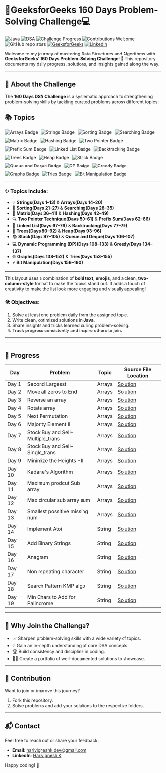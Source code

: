 # 🚀GeeksforGeeks 160 Days Problem-Solving Challenge💻  

![Java](https://img.shields.io/badge/Language-Java-orange)  ![DSA](https://img.shields.io/badge/Topic-Data%20Structures%20%26%20Algorithms-blue)  ![Challenge Progress](https://img.shields.io/badge/Progress-6%25-brightgreen)  ![Contributions Welcome](https://img.shields.io/badge/Contributions-Welcome-yellowgreen)  ![GitHub repo stars](https://img.shields.io/github/stars/Harivignesh-33/GFG-160?style=social)
[![GeeksforGeeks](https://img.shields.io/badge/GeeksforGeeks-Profile-blue)](https://www.geeksforgeeks.org/user/harivigne0ic2/)  [![LinkedIn](https://img.shields.io/badge/LinkedIn-YourProfile-blue)](https://linkedin.com/in/-hari-k)
 

Welcome to my journey of mastering Data Structures and Algorithms with **GeeksforGeeks' 160 Days Problem-Solving Challenge**! 🌟 This repository documents my daily progress, solutions, and insights gained along the way.

---

## 📖 About the Challenge  

The **160 Days DSA Challenge** is a systematic approach to strengthening problem-solving skills by tackling curated problems across different topics:

## 📚 Topics

<div style="display: flex; flex-wrap: wrap; gap: 10px;">
  <img src="https://img.shields.io/badge/-Arrays-ff6347" alt="Arrays Badge"/>
  <img src="https://img.shields.io/badge/-Strings-1e90ff" alt="Strings Badge"/>
  <img src="https://img.shields.io/badge/-Sorting-32cd32" alt="Sorting Badge"/>
  <img src="https://img.shields.io/badge/-Searching-ff1493" alt="Searching Badge"/>
  <img src="https://img.shields.io/badge/-Matrix-ffd700" alt="Matrix Badge"/>
  <img src="https://img.shields.io/badge/-Hashing-8a2be2" alt="Hashing Badge"/>
  <img src="https://img.shields.io/badge/-Two%20Pointer%20Technique-da70d6" alt="Two Pointer Badge"/>
  <img src="https://img.shields.io/badge/-Prefix%20Sum-ff8c00" alt="Prefix Sum Badge"/>
  <img src="https://img.shields.io/badge/-Linked%20List-20b2aa" alt="Linked List Badge"/>
  <img src="https://img.shields.io/badge/-Backtracking-ff4500" alt="Backtracking Badge"/>
  <img src="https://img.shields.io/badge/-Trees-2e8b57" alt="Trees Badge"/>
  <img src="https://img.shields.io/badge/-Heap-9932cc" alt="Heap Badge"/>
  <img src="https://img.shields.io/badge/-Stack-ff00ff" alt="Stack Badge"/>
  <img src="https://img.shields.io/badge/-Queue%20and%20Deque-6495ed" alt="Queue and Deque Badge"/>
  <img src="https://img.shields.io/badge/-Dynamic%20Programming%20(DP)-dc143c" alt="DP Badge"/>
  <img src="https://img.shields.io/badge/-Greedy-8b0000" alt="Greedy Badge"/>
  <img src="https://img.shields.io/badge/-Graphs-00fa9a" alt="Graphs Badge"/>
  <img src="https://img.shields.io/badge/-Tries-ff7f50" alt="Tries Badge"/>
  <img src="https://img.shields.io/badge/-Bit%20Manipulation-20b2aa" alt="Bit Manipulation Badge"/>
</div>

---
### **✨ Topics Include:**  

- 💡 **Strings(Days 1–13)** & **Arrays(Days 14–20)**  
- 🔄 **Sorting(Days 21–27)** & **Searching(Days 28–35)**  
- 🧩 **Matrix(Days 36–41)** & **Hashing(Days 42–49)**  
- 🔍 **Two Pointer Technique(Days 50–61)** & **Prefix Sum(Days 62–66)**  
- 🔗 **Linked List(Days  67–76)** & **Backtracking(Days 77–79)**  
- 🌳 **Trees(Days 80–92)** & **Heap(Days 93–96)**  
- 📚 **Stack(Days 97–105)** & **Queue and Deque(Days 106–107)**  
- 💻 **Dynamic Programming (DP)(Days 108–133)** & **Greedy(Days 134–137)**  
- 🌐 **Graphs(Days 138–152)** & **Tries(Days 153–155)**  
- ⚡ **Bit Manipulation(Days 156–160)**

---

This layout uses a combination of **bold text**, **emojis**, and a clean, **two-column-style** format to make the topics stand out. It adds a touch of creativity to make the list look more engaging and visually appealing!


### 🛠 Objectives:  
1. Solve at least one problem daily from the assigned topic.  
2. Write clean, optimized solutions in **Java**.  
3. Share insights and tricks learned during problem-solving.  
4. Track progress consistently and inspire others to join.  

---


---

## 📂 Progress  

| **Day**  | **Problem**                       | **Topic**           |**Source File Location**  |
|----------|-----------------------------------|---------------------|--------------------------|
| Day 1    | Second Largesst                   | Arrays              |[Solution](https://github.com/Harivignesh-33/GFG-160/blob/main/Array/Sec_largest.java)
| Day 2    | Move all zeros to End             | Arrays              |[Solution](https://github.com/Harivignesh-33/GFG-160/blob/main/Array/MoveZeroEnd.java)
| Day 3    | Reverse an array                  | Arrays              |[Solution](https://github.com/Harivignesh-33/GFG-160/blob/main/Array/Reverse.java) 
| Day 4    | Rotate array                      | Arrays              |[Solution](https://github.com/Harivignesh-33/GFG-160/blob/main/Array/Rotate.java)
| Day 5    | Next Permutation                  | Arrays              |[Solution](https://github.com/Harivignesh-33/GFG-160/blob/main/Array/nxt_permutation.java)
| Day 6    | Majority Element II               | Arrays              |[Solution](https://github.com/Harivignesh-33/GFG-160/blob/main/Array/Majority_II.java)
| Day 7    | Stock Buy and Sell–Multiple_trans | Arrays              |[Solution](https://github.com/Harivignesh-33/GFG-160/blob/main/Array/Stock_mul.java)
| Day 8    | Stock Buy and Sell–Single_trans   | Arrays              |[Solution](https://github.com/Harivignesh-33/GFG-160/blob/main/Array/Stock_one.java)
| Day 9    | Minimize the Heights -II          | Arrays              |[Solution](https://github.com/Harivignesh-33/GFG-160/blob/main/Array/Min_height.java)
| Day 10   | Kadane's Algorithm                | Arrays              |[Solution](https://github.com/Harivignesh-33/GFG-160/blob/main/Array/Kadanes_algo.java)
| Day 11   | Maximum prodcut Sub array         | Arrays              |[Solution](https://github.com/Harivignesh-33/GFG-160/blob/main/Array/max_product_subarray.java)
| Day 12   | Max circular sub array sum        | Arrays              |[Solution](https://github.com/Harivignesh-33/GFG-160/blob/main/Array/Max_circular_subarr_sum.java)
| Day 13   | Smallest  possitive missing num   | Arrays              |[Solution](https://github.com/Harivignesh-33/GFG-160/blob/main/Array/SmallPosMissing.java)
| Day 14   | Implement Atoi                    | String              |[Solution](https://github.com/Harivignesh-33/GFG-160/blob/main/String/Atoi.java)
| Day 15   | Add Binary Strings                | String              |[Solution](https://github.com/Harivignesh-33/GFG-160/blob/main/String/BinaryStr.java)
| Day 16   | Anagram                           | String              |[Solution](https://github.com/Harivignesh-33/GFG-160/blob/main/String/Anogram.java)
| Day 17   | Non repeating character           | String              |[Solution](https://github.com/Harivignesh-33/GFG-160/blob/main/String/uniq.java)
| Day 18   | Search Pattern KMP algo           | String              |[Solution](https://github.com/Harivignesh-33/GFG-160/blob/main/String/Search_Pattern.java)
| Day 19   | Min Chars to Add for Palindrome   | String              |[Solution](https://github.com/Harivignesh-33/GFG-160/blob/main/String/MinChar_palin.java)


---


## 🌟 Why Join the Challenge?  

- 📈 Sharpen problem-solving skills with a wide variety of topics.  
- 💡 Gain an in-depth understanding of core DSA concepts.  
- 🏆 Build consistency and discipline in coding.  
- 👨‍💻 Create a portfolio of well-documented solutions to showcase.  

---

## 🤝 Contribution  

Want to join or improve this journey?  
1. Fork this repository.  
2. Solve problems and add your solutions to the respective folders.  

---

## 📬 Contact  

Feel free to reach out or share your feedback:  
- **Email**: [harivigneshk.dev@gmail.com](mailto:harivigneshk.dev@gmail.com)  
- **LinkedIn**: [Harivignesh K](https://linkedin.com/in/-hari-k)  

Happy coding! 🚀
